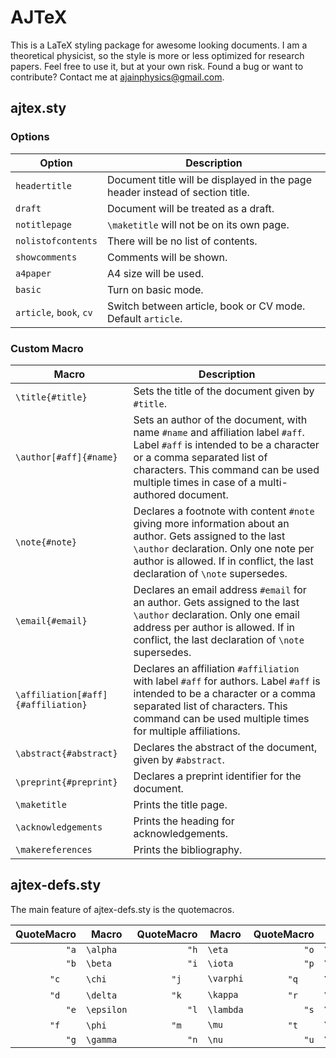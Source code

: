 # AJTeX

This is a LaTeX styling package for awesome looking documents. I am a theoretical physicist, so the style is more or less optimized for research papers. Feel free to use it, but at your own risk. Found a bug or want to contribute? Contact me at [ajainphysics@gmail.com](mailto:ajainphysics@gmail.com).


## ajtex.sty

### Options

Option | Description 
--- | --- 
`headertitle` | Document title will be displayed in the page header instead of section title.
`draft` | Document will be treated as a draft.
`notitlepage` | `\maketitle` will not be on its own page.
`nolistofcontents` | There will be no list of contents.
`showcomments` | Comments will be shown.
`a4paper` | A4 size will be used.
`basic` | Turn on basic mode.
`article`, `book`, `cv` | Switch between article, book or CV mode. Default `article`.

### Custom Macro

Macro | Description
--- | ---
`\title{#title}` | Sets the title of the document given by `#title`.
`\author[#aff]{#name}` | Sets an author of the document, with name `#name` and affiliation label `#aff`. Label `#aff` is intended to be a character or a comma separated list of characters. This command can be used multiple times in case of a multi-authored document.
`\note{#note}` | Declares a footnote with content `#note` giving more information about an author. Gets assigned to the last `\author` declaration. Only one note per author is allowed. If in conflict, the last declaration of `\note` supersedes.
`\email{#email}` | Declares an email address `#email` for an author. Gets assigned to the last `\author` declaration. Only one email address per author is allowed. If in conflict, the last declaration of `\note` supersedes.
`\affiliation[#aff]{#affiliation}` | Declares an affiliation `#affiliation` with label `#aff` for authors. Label `#aff` is intended to be a character or a comma separated list of characters. This command can be used multiple times for multiple affiliations.
`\abstract{#abstract}` | Declares the abstract of the document, given by `#abstract`.
`\preprint{#preprint}` | Declares a preprint identifier for the document.
`\maketitle` | Prints the title page.
`\acknowledgements` | Prints the heading for acknowledgements.
`\makereferences` | Prints the bibliography.

## ajtex-defs.sty

The main feature of ajtex-defs.sty is the quotemacros.

QuoteMacro | Macro      | QuoteMacro | Macro     | QuoteMacro | Macro      | QuoteMacro | Macro     
---------: | ---------- | ---------: | --------- | ---------: | ---------- | ---------: | --------- 
`"a`       | `\alpha`   | `"h`       | `\eta`    | `"o`       | `\omega`   | `"v`       |           
`"b`       | `\beta`    | `"i`       | `\iota`   | `"p`       | `\pi`      | `"w`       | `\omega`  
`"c`       | `\chi`     | `"j`       | `\varphi` | `"q`       | `\theta`   | `"x`       | `\xi`     
`"d`       | `\delta`   | `"k`       | `\kappa`  | `"r`       | `\rho`     | `"y`       | `\psi`    
`"e`       | `\epsilon` | `"l`       | `\lambda` | `"s`       | `\sigma`   | `"z`       | `\zeta`   
`"f`       | `\phi`     | `"m`       | `\mu`     | `"t`       | `\tau`     | | 
`"g`       | `\gamma`   | `"n`       | `\nu`     | `"u`       | `\upsilon` | |
